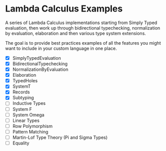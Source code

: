 # Lambda Calculus Examples

A series of Lambda Calculus implementations starting from Simply Typed
evaluation, then work up through bidirectional typechecking,
normalization by evaluation, elaboration and then various type system
extensions.

The goal is to provide best practices examples of all the features you
might want to include in your custom language in one place.

- [X] SimplyTypedEvaluation
- [X] BidirectionalTypechecking
- [X] NormalizationByEvaluation
- [X] Elaboration
- [X] TypedHoles
- [X] SystemT
- [X] Records
- [X] Subtyping
- [ ] Inductive Types
- [ ] System F
- [ ] System Omega
- [ ] Linear Types
- [ ] Row Polymorphism
- [ ] Pattern Matching
- [ ] Martin-Lof Type Theory (Pi and Sigma Types)
- [ ] Equality
